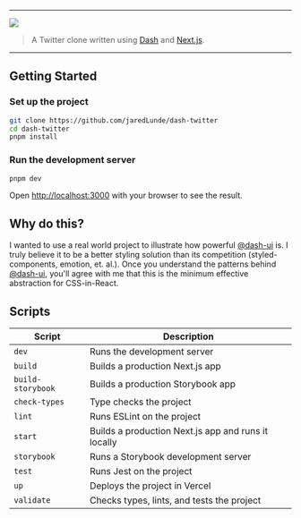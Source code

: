 <hr>
  <img src='https://github.com/dash-ui/styles/raw/master/assets/logo.png'/>
  <blockquote>A Twitter clone written using <a href="https://github.com/dash-ui/styles">Dash</a> and <a href="https://nextjs.org/">Next.js</a>.</blockquote>
<hr>

## Getting Started

### Set up the project

```bash
git clone https://github.com/jaredLunde/dash-twitter
cd dash-twitter
pnpm install
```

### Run the development server

```bash
pnpm dev
```

Open [http://localhost:3000](http://localhost:3000) with your browser to see the result.

## Why do this?

I wanted to use a real world project to illustrate how powerful [@dash-ui](https://github.com/dash-ui) is. I truly
believe it to be a better styling solution than its competition (styled-components, emotion,
et. al.). Once you understand the patterns behind [@dash-ui](https://github.com/dash-ui), you'll agree with me that
this is the minimum effective abstraction for CSS-in-React.

## Scripts

| Script            | Description                                         |
| ----------------- | --------------------------------------------------- |
| `dev`             | Runs the development server                         |
| `build`           | Builds a production Next.js app                     |
| `build-storybook` | Builds a production Storybook app                   |
| `check-types`     | Type checks the project                             |
| `lint`            | Runs ESLint on the project                          |
| `start`           | Builds a production Next.js app and runs it locally |
| `storybook`       | Runs a Storybook development server                 |
| `test`            | Runs Jest on the project                            |
| `up`              | Deploys the project in Vercel                       |
| `validate`        | Checks types, lints, and tests the project          |
